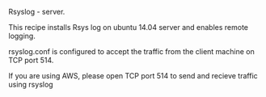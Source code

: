 
Rsyslog - server. 

This recipe installs Rsys log on ubuntu 14.04 server and enables remote logging. 

rsyslog.conf is configured to accept the traffic from the client machine on TCP port 514.

If you are using AWS, please open TCP port 514 to send and recieve traffic using rsyslog